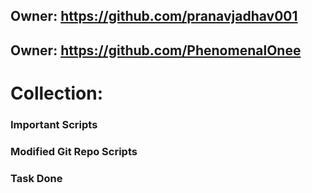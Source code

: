 ## Owner: https://github.com/pranavjadhav001
## Owner: https://github.com/PhenomenalOnee

# Collection:
### Important Scripts 
### Modified Git Repo Scripts
### Task Done
